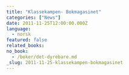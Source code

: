 ```yaml
---
title: "Klassekampen- Bokmagasinet"
categories: ["News"]
date: 2011-11-25T12:00:00.000Z
language:
  - norsk
featured: false
related_books:
no_book:
  - /boker/det-dyrebare.md
_slug: 2011-11-25-klassekampen-bokmagasinet
---
```

